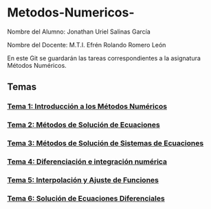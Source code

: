 # Metodos-Numericos-

Nombre del Alumno: Jonathan Uriel Salinas García

Nombre del Docente: M.T.I. Efrén Rolando Romero León

En este Git se guardarán las tareas correspondientes a la asignatura Métodos Numéricos.

## Temas
### **[Tema 1: Introducción a los Métodos Numéricos](/Tema1_Introduccion/)**
### **[Tema 2: Métodos de Solución de Ecuaciones](/Tema2_SolucionEcuaciones/)**
### **[Tema 3: Métodos de Solución de Sistemas de Ecuaciones](/Tema3_SistemasEcuaciones/)**
### **[Tema 4: Diferenciación e integración numérica](/Tema4_DiferenciacionIntegracion/)**
### **[Tema 5: Interpolación y Ajuste de Funciones](/Tema5_Interpolacion/)**
### **[Tema 6: Solución de Ecuaciones Diferenciales](/Tema6_Ecuaciones_Diferenciales/)**
